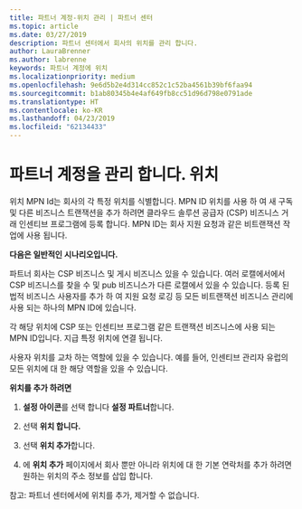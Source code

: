 ```yaml
---
title: 파트너 계정-위치 관리 | 파트너 센터
ms.topic: article
ms.date: 03/27/2019
description: 파트너 센터에서 회사의 위치를 관리 합니다.
author: LauraBrenner
ms.author: labrenne
keywords: 파트너 계정에 위치
ms.localizationpriority: medium
ms.openlocfilehash: 9e6d5b2e4d314cc852c1c52ba4561b39bf6faa94
ms.sourcegitcommit: b1ab80345b4e4af649fb8cc51d96d798e0791ade
ms.translationtype: HT
ms.contentlocale: ko-KR
ms.lasthandoff: 04/23/2019
ms.locfileid: "62134433"
---
```

# <a name="manage-your-partner-account-locations"></a>파트너 계정을 관리 합니다. 위치

위치 MPN Id는 회사의 각 특정 위치를 식별합니다. MPN ID 위치를 사용 하 여 새 구독 및 다른 비즈니스 트랜잭션을 추가 하려면 클라우드 솔루션 공급자 (CSP) 비즈니스 거래 인센티브 프로그램에 등록 합니다. MPN ID는 회사 지원 요청과 같은 비트랜잭션 작업에 사용 됩니다.

**다음은 일반적인 시나리오입니다.** 

파트너 회사는 CSP 비즈니스 및 게시 비즈니스 있을 수 있습니다. 여러 로캘에서에서 CSP 비즈니스를 찾을 수 및 pub 비즈니스가 다른 로캘에서 있을 수 있습니다. 등록 된 법적 비즈니스 사용자를 추가 하 여 지원 요청 로깅 등 모든 비트랜잭션 비즈니스 관리에 사용 되는 하나의 MPN ID에 있습니다. 

각 해당 위치에 CSP 또는 인센티브 프로그램 같은 트랜잭션 비즈니스에 사용 되는 MPN ID입니다. 지급 특정 위치에 연결 됩니다.

사용자 위치를 교차 하는 역할에 있을 수 있습니다. 예를 들어, 인센티브 관리자 유럽의 모든 위치에 대 한 해당 역할을 있을 수 있습니다.

**위치를 추가 하려면**

1. **설정 아이콘**를 선택 합니다 **설정 파트너**합니다. 

2. 선택 **위치 합니다.**

3. 선택 **위치 추가**합니다.  

4. 에 **위치 추가** 페이지에서 회사 뿐만 아니라 위치에 대 한 기본 연락처를 추가 하려면 원하는 위치의 주소 정보를 삽입 합니다.

참고: 파트너 센터에서에 위치를 추가, 제거할 수 없습니다.

